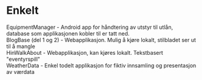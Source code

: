 # Enkelt

EquipmentManager - Android app for håndtering av utstyr til utlån, database som applikasjonen kobler til er tatt ned.</br>
BlogBase (del 1 og 2) - Webapplikasjon. Mulig å kjøre lokalt, stilbladet ser ut til å mangle </br>
HinWalkAbout - Webapplikasjon, kan kjøres lokalt. Tekstbasert "eventyrspill" </br>
WeatherData - Enkel todelt applikasjon for fiktiv innsamling og presentasjon av værdata </br>
